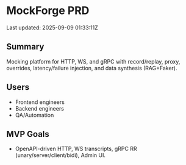 # MockForge PRD

Last updated: 2025-09-09 01:33:11Z

## Summary

Mocking platform for HTTP, WS, and gRPC with record/replay, proxy, overrides, latency/failure injection, and data synthesis (RAG+Faker).

## Users

- Frontend engineers
- Backend engineers
- QA/Automation

## MVP Goals

- OpenAPI-driven HTTP, WS transcripts, gRPC RR (unary/server/client/bidi), Admin UI.
